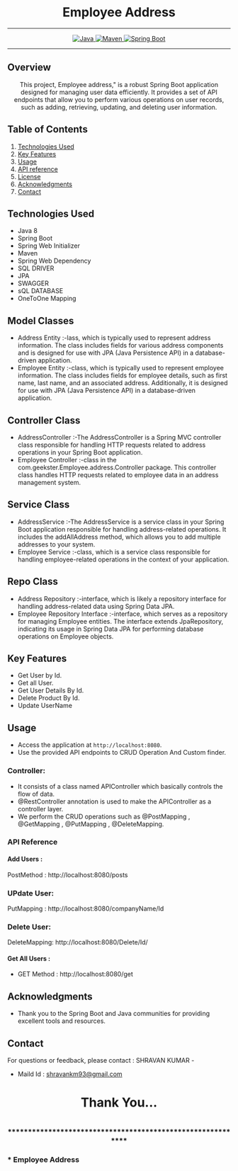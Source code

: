# <h1 align = "center"> Employee Address </h1>
___ 
<p align="center">
<a href="Java url">
    <img alt="Java" src="https://img.shields.io/badge/Java->=8-darkblue.svg" />
</a>
<a href="Maven url" >
    <img alt="Maven" src="https://img.shields.io/badge/maven-3.1.3-brightgreen.svg" />
</a>
<a href="Spring Boot url" >
    <img alt="Spring Boot" src="https://img.shields.io/badge/Spring Boot-3.0.6-brightgreen.svg" />
</a>
</p>

---

<p align="left">

<!-- Project Description -->
## Overview
<p align="center">This project,  Employee address," is a robust Spring Boot application designed for managing user data efficiently. It provides a set of API endpoints that allow you to perform various operations on user records, such as adding, retrieving, updating, and deleting user information. 
</p>

<!-- Table of Contents -->
## Table of Contents
1. [Technologies Used](#technologies-used)
2. [Key Features](#key-features)
3. [Usage](#usage)
4. [API reference](#api-reference)
5. [License](#license)
6. [Acknowledgments](#acknowledgments)
7. [Contact](#contact)

<!-- Technologies Used -->
## Technologies Used
- Java 8
- Spring Boot
- Spring Web Initializer
- Maven
- Spring Web Dependency
- SQL DRIVER
- JPA
- SWAGGER
- sQL DATABASE
- OneToOne Mapping

## Model Classes
- Address Entity :-lass, which is typically used to represent address information. The class includes fields for various address components and is designed for use with JPA (Java Persistence API) in a database-driven application.
- Employee Entity :-class, which is typically used to represent employee information. The class includes fields for employee details, such as first name, last name, and an associated address. Additionally, it is designed for use with JPA (Java Persistence API) in a database-driven application.
## Controller Class
- AddressController :-The AddressController is a Spring MVC controller class responsible for handling HTTP requests related to address operations in your Spring Boot application.
- Employee Controller :-class in the com.geekster.Employee.address.Controller package. This controller class handles HTTP requests related to employee data in an address management system.
## Service Class
- AddressService :-The AddressService is a service class in your Spring Boot application responsible for handling address-related operations. It includes the addAllAddress method, which allows you to add multiple addresses to your system.
- Employee Service :-class, which is a service class responsible for handling employee-related operations in the context of your application.
## Repo Class
- Address Repository :-interface, which is likely a repository interface for handling address-related data using Spring Data JPA.
- Employee Repository Interface :-interface, which serves as a repository for managing Employee entities. The interface extends JpaRepository, indicating its usage in Spring Data JPA for performing database operations on Employee objects.


<!-- Key Features -->
## Key Features
- Get User by Id.
- Get all User.
- Get User Details By Id.
- Delete Product By Id.
- Update UserName

<!-- Usage -->
## Usage
- Access the application at `http://localhost:8080`.
- Use the provided API endpoints to CRUD Operation And Custom finder.

### Controller:
- It consists of a class named APIController which basically controls the flow of data.
- @RestController annotation is used to make the APIController as a controller layer.
- We perform the CRUD operations such as @PostMapping , @GetMapping , @PutMapping , @DeleteMapping.

### API Reference

#### Add Users :
PostMethod :  http://localhost:8080/posts
### UPdate User:
PutMapping : http://localhost:8080/companyName/Id

### Delete User:
DeleteMapping: http://localhost:8080/Delete/Id/


#### Get All Users :
 - GET Method : http://localhost:8080/get

 

 <!-- Acknowledgments -->
## Acknowledgments
- Thank you to the Spring Boot and Java communities for providing excellent tools and resources.

<!-- Contact -->
## Contact
For questions or feedback, please contact : SHRAVAN KUMAR   -
- Maild Id : shravankm93@gmail.com

<h1 align="center">Thank You...<h1>
<h3 align = "center"> ***********************************************************<h3>
*  Employee Address
